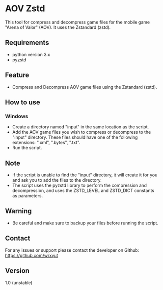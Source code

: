# AOV Zstd

This tool for compress and decompress game files for the mobile game "Arena of Valor" (AOV). It uses the Zstandard (zstd).

## Requirements

* python version 3.x
* pyzstd

## Feature

* Compress and Decompress AOV game files using the Zstandard (zstd).

## How to use

### Windows

* Create a directory named "input" in the same location as the script.
* Add the AOV game files you wish to compress or decompress to the "input" directory. These files should have one of the following extensions: ".xml", ".bytes", ".txt".
* Run the script.

## Note

* If the script is unable to find the "input" directory, it will create it for you and ask you to add the files to the directory.
* The script uses the pyzstd library to perform the compression and decompression, and uses the ZSTD_LEVEL and ZSTD_DICT constants as parameters.

## Warning

* Be careful and make sure to backup your files before running the script.

## Contact

For any issues or support please contact the developer on Github: https://github.com/wrxyut

## Version

1.0 (unstable)
